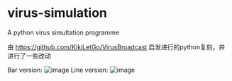 # virus-simulation
  A python virus simultation programme  
  
由 https://github.com/KikiLetGo/VirusBroadcast 启发进行的python复刻，并进行了一些改动

Bar version:
![image](https://github.com/y1han/virus-simulation/raw/master/images/desc_bar.jpeg)
Line version:
![image](https://github.com/y1han/virus-simulation/raw/master/images/desc_line.jpeg)
